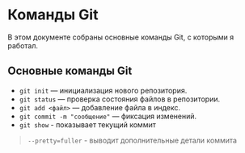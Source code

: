 # Команды Git

В этом документе собраны основные команды Git, с которыми я работал.  

## Основные команды Git

- `git init` — инициализация нового репозитория.
- `git status` — проверка состояния файлов в репозитории.
- `git add <файл>` — добавление файла в индекс.
- `git commit -m "сообщение"` — фиксация изменений.
- `git show` - показывает текущий коммит
> `--pretty=fuller` - выводит дополнительные детали коммита

